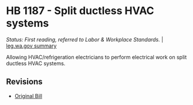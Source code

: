 # HB 1187 - Split ductless HVAC systems
*Status: First reading, referred to Labor & Workplace Standards.* | [leg.wa.gov summary](https://app.leg.wa.gov/billsummary?BillNumber=1187&Year=2021)

Allowing HVAC/refrigeration electricians to perform electrical work on split ductless HVAC systems.

## Revisions
* [Original Bill](1/)